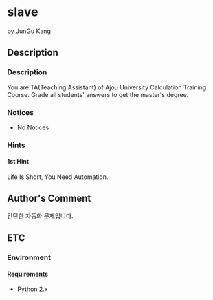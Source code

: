 # slave

by JunGu Kang

## Description

### Description

You are TA(Teaching Assistant) of Ajou University Calculation Training Course.
Grade all students' answers to get the master's degree.

### Notices

* No Notices

### Hints

#### 1st Hint

Life Is Short, You Need Automation.

## Author's Comment

간단한 자동화 문제입니다.

## ETC

### Environment

#### Requirements

* Python 2.x